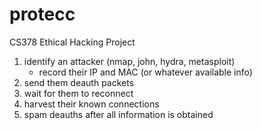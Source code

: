 # protecc
CS378 Ethical Hacking Project

1. identify an attacker (nmap, john, hydra, metasploit)
	- record their IP and MAC (or whatever available info)
2. send them deauth packets
3. wait for them to reconnect
4. harvest their known connections
5. spam deauths after all information is obtained
